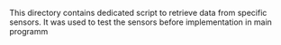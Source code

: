 This directory contains dedicated script to retrieve data from specific sensors. It was used to test the sensors before implementation in main programm